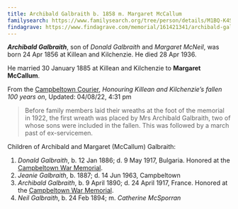```yaml
---
title: Archibald Galbraith b. 1858 m. Margaret McCallum
familysearch: https://www.familysearch.org/tree/person/details/M1BQ-K4S
findagrave: https://www.findagrave.com/memorial/161421341/archibald-galbraith
---
```

***Archibald Galbraith***, son of *Donald Galbraith* and *Margaret McNeil*, was born 24 Apr 1856 at Killean and Kilchenzie.  He died 28 Apr 1936.

He married 30 January 1885 at Killean and Kilchenzie to **Margaret McCallum**.

From the [Campbeltown Courier](https://www.campbeltowncourier.co.uk/2022/08/04/honouring-killean-and-kilchenzies-fallen-100-years-on/), *Honouring Killean and Kilchenzie’s fallen 100 years on*, Updated: 04/08/22, 4:31 pm

> Before family members laid their wreaths at the foot of the memorial in 1922, the first wreath was placed by Mrs Archibald Galbraith, two of whose sons were included in the fallen. This was followed by a march past of ex-servicemen.


Children of Archibald and Margaret (McCallum) Galbraith:

1. *Donald Galbraith*, b. 12 Jan 1886; d. 9 May 1917, Bulgaria. Honored at the [Campbeltown War Memorial](/sources/campbeltown-war-memorial.md).
2. *Jeanie Galbraith*, b. 1887; d. 14 Jun 1963, Campbeltown
3. *Archibald Galbraith*, b. 9 April 1890; d. 24 April 1917, France.  Honored at the [Campbeltown War Memorial](/sources/campbeltown-war-memorial.md).
4. *Neil Galbraith*, b. 24 Feb 1894; m. *Catherine McSporran*
